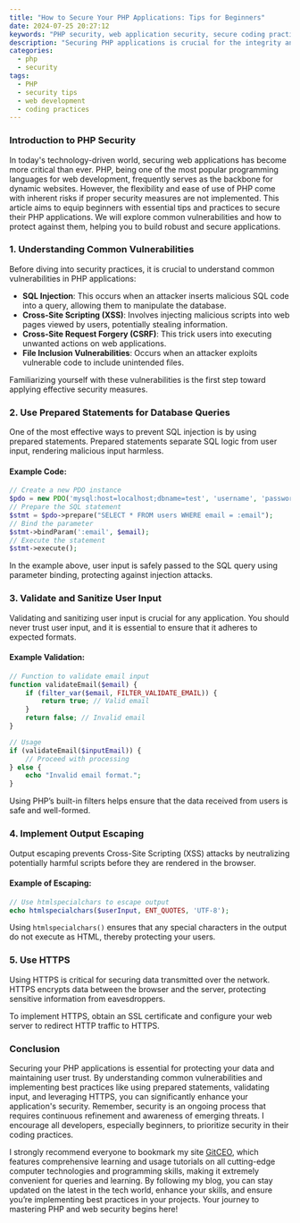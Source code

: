 ```yaml
---
title: "How to Secure Your PHP Applications: Tips for Beginners"
date: 2024-07-25 20:27:12
keywords: "PHP security, web application security, secure coding practices, PHP vulnerabilities, beginner PHP security tips"
description: "Securing PHP applications is crucial for the integrity and safety of your web projects. This article provides a comprehensive guide on securing your PHP applications, focusing on various vulnerabilities, best practices, and coding techniques. From SQL injection prevention to input validation and output escaping, we delve into the essential aspects of PHP security that every beginner must understand. Properly securing your PHP applications helps protect against data breaches, unauthorized access, and other malicious attacks that can compromise your application and user data. Discover valuable tips and methods to enhance your coding security, ensuring your applications are resilient against common threats. Whether you are a novice or seasoned developer, understanding these security fundamentals is imperative in maintaining a secure and stable web environment."
categories:
  - php
  - security
tags:
  - PHP
  - security tips
  - web development
  - coding practices
---
```


### Introduction to PHP Security

In today's technology-driven world, securing web applications has become more critical than ever. PHP, being one of the most popular programming languages for web development, frequently serves as the backbone for dynamic websites. However, the flexibility and ease of use of PHP come with inherent risks if proper security measures are not implemented. This article aims to equip beginners with essential tips and practices to secure their PHP applications. We will explore common vulnerabilities and how to protect against them, helping you to build robust and secure applications.

<!-- more -->

### 1. Understanding Common Vulnerabilities

Before diving into security practices, it is crucial to understand common vulnerabilities in PHP applications:

- **SQL Injection**: This occurs when an attacker inserts malicious SQL code into a query, allowing them to manipulate the database.
- **Cross-Site Scripting (XSS)**: Involves injecting malicious scripts into web pages viewed by users, potentially stealing information.
- **Cross-Site Request Forgery (CSRF)**: This trick users into executing unwanted actions on web applications.
- **File Inclusion Vulnerabilities**: Occurs when an attacker exploits vulnerable code to include unintended files.

Familiarizing yourself with these vulnerabilities is the first step toward applying effective security measures.

### 2. Use Prepared Statements for Database Queries

One of the most effective ways to prevent SQL injection is by using prepared statements. Prepared statements separate SQL logic from user input, rendering malicious input harmless.

#### Example Code:

```php
// Create a new PDO instance
$pdo = new PDO('mysql:host=localhost;dbname=test', 'username', 'password');
// Prepare the SQL statement
$stmt = $pdo->prepare("SELECT * FROM users WHERE email = :email");
// Bind the parameter
$stmt->bindParam(':email', $email);
// Execute the statement
$stmt->execute();
```

In the example above, user input is safely passed to the SQL query using parameter binding, protecting against injection attacks.

### 3. Validate and Sanitize User Input

Validating and sanitizing user input is crucial for any application. You should never trust user input, and it is essential to ensure that it adheres to expected formats.

#### Example Validation:

```php
// Function to validate email input
function validateEmail($email) {
    if (filter_var($email, FILTER_VALIDATE_EMAIL)) {
        return true; // Valid email
    }
    return false; // Invalid email
}

// Usage
if (validateEmail($inputEmail)) {
    // Proceed with processing
} else {
    echo "Invalid email format.";
}
```

Using PHP’s built-in filters helps ensure that the data received from users is safe and well-formed.

### 4. Implement Output Escaping

Output escaping prevents Cross-Site Scripting (XSS) attacks by neutralizing potentially harmful scripts before they are rendered in the browser.

#### Example of Escaping:

```php
// Use htmlspecialchars to escape output
echo htmlspecialchars($userInput, ENT_QUOTES, 'UTF-8');
```

Using `htmlspecialchars()` ensures that any special characters in the output do not execute as HTML, thereby protecting your users.

### 5. Use HTTPS

Using HTTPS is critical for securing data transmitted over the network. HTTPS encrypts data between the browser and the server, protecting sensitive information from eavesdroppers.

To implement HTTPS, obtain an SSL certificate and configure your web server to redirect HTTP traffic to HTTPS.

### Conclusion

Securing your PHP applications is essential for protecting your data and maintaining user trust. By understanding common vulnerabilities and implementing best practices like using prepared statements, validating input, and leveraging HTTPS, you can significantly enhance your application's security. Remember, security is an ongoing process that requires continuous refinement and awareness of emerging threats. I encourage all developers, especially beginners, to prioritize security in their coding practices.

I strongly recommend everyone to bookmark my site [GitCEO](https://gitceo.com), which features comprehensive learning and usage tutorials on all cutting-edge computer technologies and programming skills, making it extremely convenient for queries and learning. By following my blog, you can stay updated on the latest in the tech world, enhance your skills, and ensure you’re implementing best practices in your projects. Your journey to mastering PHP and web security begins here!